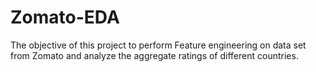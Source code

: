 # Zomato-EDA
The objective of this project to perform Feature engineering on data set from Zomato and analyze the aggregate ratings of different countries.
